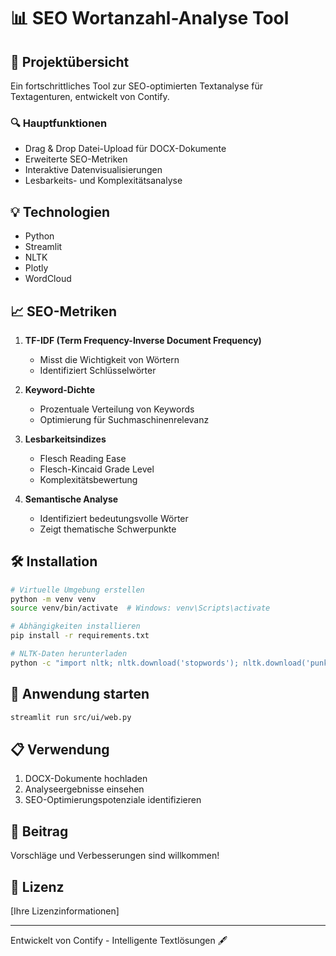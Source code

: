 # 📊 SEO Wortanzahl-Analyse Tool

## 🚀 Projektübersicht
Ein fortschrittliches Tool zur SEO-optimierten Textanalyse für Textagenturen, entwickelt von Contify.

### 🔍 Hauptfunktionen
- Drag & Drop Datei-Upload für DOCX-Dokumente
- Erweiterte SEO-Metriken
- Interaktive Datenvisualisierungen
- Lesbarkeits- und Komplexitätsanalyse

## 💡 Technologien
- Python
- Streamlit
- NLTK
- Plotly
- WordCloud

## 📈 SEO-Metriken
1. **TF-IDF (Term Frequency-Inverse Document Frequency)**
   - Misst die Wichtigkeit von Wörtern
   - Identifiziert Schlüsselwörter

2. **Keyword-Dichte**
   - Prozentuale Verteilung von Keywords
   - Optimierung für Suchmaschinenrelevanz

3. **Lesbarkeitsindizes**
   - Flesch Reading Ease
   - Flesch-Kincaid Grade Level
   - Komplexitätsbewertung

4. **Semantische Analyse**
   - Identifiziert bedeutungsvolle Wörter
   - Zeigt thematische Schwerpunkte

## 🛠 Installation
```bash
# Virtuelle Umgebung erstellen
python -m venv venv
source venv/bin/activate  # Windows: venv\Scripts\activate

# Abhängigkeiten installieren
pip install -r requirements.txt

# NLTK-Daten herunterladen
python -c "import nltk; nltk.download('stopwords'); nltk.download('punkt')"
```

## 🚀 Anwendung starten
```bash
streamlit run src/ui/web.py
```

## 📋 Verwendung
1. DOCX-Dokumente hochladen
2. Analyseergebnisse einsehen
3. SEO-Optimierungspotenziale identifizieren

## 🤝 Beitrag
Vorschläge und Verbesserungen sind willkommen!

## 📄 Lizenz
[Ihre Lizenzinformationen]

---

Entwickelt von Contify - Intelligente Textlösungen 🖋️